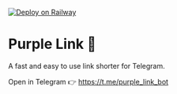 [![Deploy on Railway](https://railway.app/button.svg)](https://railway.app/new/template?template=https%3A%2F%2Fgithub.com%2Fpoberbeck%2Fpurple-link&plugins=redis&envs=TELEGRAM_BOT_TOKEN%2CPUBLIC_URL&TELEGRAM_BOT_TOKENDesc=The+Telegram+Bot+API+Key&PUBLIC_URLDesc=The+URL+of+you+Purple+Link+instance)

# Purple Link 🔗

A fast and easy to use link shorter for Telegram.

Open in Telegram 👉 https://t.me/purple_link_bot
